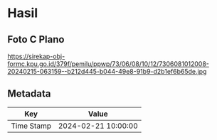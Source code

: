 # Hasil

## Foto C Plano

https://sirekap-obj-formc.kpu.go.id/379f/pemilu/ppwp/73/06/08/10/12/7306081012008-20240215-063159--b212d445-b044-49e8-91b9-d2b1ef6b65de.jpg


## Metadata

| Key        | Value               |
| ---------- | ------------------- |
| Time Stamp | 2024-02-21 10:00:00 |



